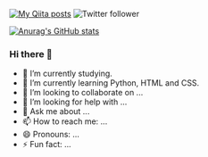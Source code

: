 [![My Qiita posts](https://qiita-badge.apiapi.app/s/hiro3pc/posts.svg)](http://qiita.com/hiro3pc)
![Twitter follower](https://img.shields.io/twitter/follow/hiro3pc?style=social)

[![Anurag's GitHub stats](https://github-readme-stats.vercel.app/api?username=hiro3pc&show_icons=true&count_private=true&theme=vision-friendly-dark)](https://github.com/anuraghazra/github-readme-stats)

### Hi there 👋

- 🔭 I’m currently studying.
- 🌱 I’m currently learning Python, HTML and CSS.
- 👯 I’m looking to collaborate on ...
- 🤔 I’m looking for help with ...
- 💬 Ask me about ...
- 📫 How to reach me: ...
- 😄 Pronouns: ...
- ⚡ Fun fact: ...

<!--
**hiro3pc/hiro3pc** is a ✨ _special_ ✨ repository because its `README.md` (this file) appears on your GitHub profile.

Here are some ideas to get you started:

- 🔭 I’m currently working on ...
- 🌱 I’m currently learning ...
- 👯 I’m looking to collaborate on ...
- 🤔 I’m looking for help with ...
- 💬 Ask me about ...
- 📫 How to reach me: ...
- 😄 Pronouns: ...
- ⚡ Fun fact: ...
-->
